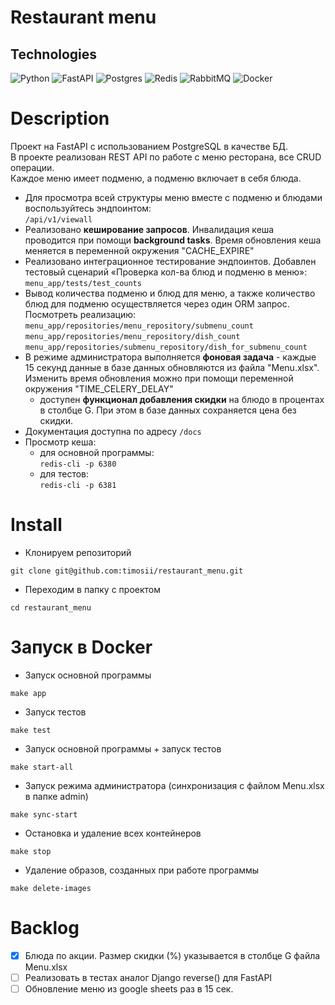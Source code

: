 # Restaurant menu
## Technologies ##
![Python](https://img.shields.io/badge/python-3670A0?style=for-the-badge&logo=python&logoColor=ffdd54)
![FastAPI](https://img.shields.io/badge/FastAPI-005571?style=for-the-badge&logo=fastapi)
![Postgres](https://img.shields.io/badge/postgres-%23316192.svg?style=for-the-badge&logo=postgresql&logoColor=white)
![Redis](https://img.shields.io/badge/redis-%23DD0031.svg?style=for-the-badge&logo=redis&logoColor=white)
![RabbitMQ](https://img.shields.io/badge/Rabbitmq-FF6600?style=for-the-badge&logo=rabbitmq&logoColor=white)
![Docker](https://img.shields.io/badge/docker-%230db7ed.svg?style=for-the-badge&logo=docker&logoColor=white)

# Description

Проект на FastAPI с использованием PostgreSQL в качестве БД.  
В проекте реализован REST API по работе с меню ресторана, все CRUD операции.  
Каждое меню имеет подменю, а подменю включает в себя блюда.  

- Для просмотра всей структуры меню вместе с подменю и блюдами воспользуйтесь эндпоинтом:  
`/api/v1/viewall`  
- Реализовано **кеширование запросов**. Инвалидация кеша проводится при помощи **background tasks**. Время обновления кеша меняется в переменной окружения "CACHE_EXPIRE"  
- Реализовано интеграционное тестирование эндпоинтов. Добавлен тестовый сценарий «Проверка кол-ва блюд и подменю в меню»:  
`menu_app/tests/test_counts`  
- Вывод количества подменю и блюд для меню, а также количество блюд для подменю осуществляется через один ORM запрос.  
Посмотреть реализацию:  
`menu_app/repositories/menu_repository/submenu_count`  
`menu_app/repositories/menu_repository/dish_count`  
`menu_app/repositories/submenu_repository/dish_for_submenu_count`  
- В режиме администратора выполняется **фоновая задача** - каждые 15 секунд данные в базе данных обновляются из файла "Menu.xlsx". Изменить время обновления можно при помощи переменной окружения "TIME_CELERY_DELAY"  
  - доступен **функционал добавления скидки** на блюдо в процентах в столбце G. При этом в базе данных сохраняется цена без скидки.  
- Документация доступна по адресу `/docs`  
- Просмотр кеша:  
  - для основной программы:  
  `redis-cli -p 6380`  
  - для тестов:  
  `redis-cli -p 6381`  

# Install

- Клонируем репозиторий
```
git clone git@github.com:timosii/restaurant_menu.git
```
- Переходим в папку с проектом
```
cd restaurant_menu
```

# Запуск в Docker

- Запуск основной программы
```
make app
```
- Запуск тестов
```
make test
```
- Запуск основной программы + запуск тестов
```
make start-all
```
- Запуск режима администратора (синхронизация с файлом Menu.xlsx в папке admin)
```
make sync-start
```
- Остановка и удаление всех контейнеров
```
make stop
```
- Удаление образов, созданных при работе программы
```
make delete-images
```
# Backlog
- [x] Блюда по акции. Размер скидки (%) указывается в столбце G файла Menu.xlsx
- [ ] Реализовать в тестах аналог Django reverse() для FastAPI
- [ ] Обновление меню из google sheets раз в 15 сек.
